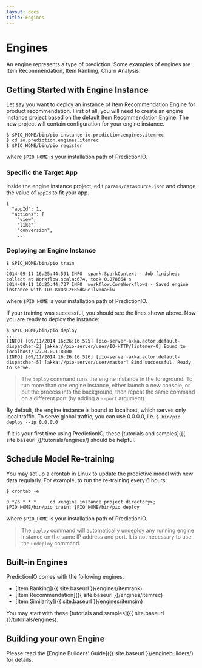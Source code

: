 ```yaml
---
layout: docs
title: Engines
---
```


# Engines

An engine represents a type of prediction. Some examples of engines are Item
Recommendation, Item Ranking, Churn Analysis.

## Getting Started with Engine Instance

Let say you want to deploy an instance of Item Recommendation Engine for product
recommendation. First of all, you will need to create an engine instance project
based on the default Item Recommendation Engine. The new project will contain
configuration for your engine instance.

```
$ $PIO_HOME/bin/pio instance io.prediction.engines.itemrec
$ cd io.prediction.engines.itemrec
$ $PIO_HOME/bin/pio register
```
where `$PIO_HOME` is your installation path of PredictionIO.


### Specific the Target App

Inside the engine instance project, edit `params/datasource.json` and change the
value of `appId` to fit your app.

```
{
  "appId": 1,
  "actions": [
    "view",
    "like",
    "conversion",
    ...
```

### Deploying an Engine Instance

```
$ $PIO_HOME/bin/pio train
...
2014-09-11 16:25:44,591 INFO  spark.SparkContext - Job finished: collect at Workflow.scala:674, took 0.078664 s
2014-09-11 16:25:44,737 INFO  workflow.CoreWorkflow$ - Saved engine instance with ID: KxOsC2FRSdGGe1lv0oaHiw
```
where `$PIO_HOME` is your installation path of PredictionIO.

If your training was successful, you should see the lines shown above. Now you are ready to deploy the instance:

```
$ $PIO_HOME/bin/pio deploy
...
[INFO] [09/11/2014 16:26:16.525] [pio-server-akka.actor.default-dispatcher-2] [akka://pio-server/user/IO-HTTP/listener-0] Bound to localhost/127.0.0.1:8000
[INFO] [09/11/2014 16:26:16.526] [pio-server-akka.actor.default-dispatcher-5] [akka://pio-server/user/master] Bind successful. Ready to serve.
```

> The `deploy` command runs the engine instance in the foreground. To run more
than one engine instance, either launch a new console, or put the process into
the background, then repeat the same command on a different port (by adding a
`--port` argument).

By default, the engine instance is bound to localhost, which serves only local traffic.
To serve global traffic, you can use 0.0.0.0, i.e.
`$ bin/pio deploy --ip 0.0.0.0`

If it is your first time using PredictionIO, these [tutorials and
samples]({{ site.baseurl }}/tutorials/engines/) should be helpful.


## Schedule Model Re-training

You may set up a crontab in Linux to update the predictive model with new data
regularly. For example, to run the re-training every 6 hours:

```
$ crontab -e

0 */6 * * *     cd <engine instance project directory>; $PIO_HOME/bin/pio train; $PIO_HOME/bin/pio deploy
```
where `$PIO_HOME` is your installation path of PredictionIO.

> The `deploy` command will automatically undeploy any running engine instance
on the same IP address and port. It is not necessary to use the `undeploy`
command.

## Built-in Engines

PredictionIO comes with the following engines.

* [Item Ranking]({{ site.baseurl }}/engines/itemrank)
* [Item Recommendation]({{ site.baseurl }}/engines/itemrec)
* [Item Similarity]({{ site.baseurl }}/engines/itemsim)

You may start with these [tutorials and samples]({{ site.baseurl }}/tutorials/engines).

## Building your own Engine

Please read the [Engine Builders' Guide]({{ site.baseurl }}/enginebuilders/) for details.

